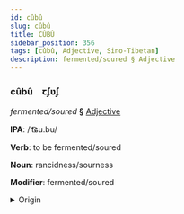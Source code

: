 ```yaml
---
id: cûbû
slug: cûbû
title: CÛBÛ
sidebar_position: 356
tags: [cûbû, Adjective, Sino-Tibetan]
description: fermented/soured § Adjective
---
```


### cûbû&emsp;<span kind="abugida">ꞇʄʋʄ</span>

*fermented/soured* **§** [Adjective](../../tags/Adjective)

**IPA**: /ˈt͡ɕu.bu/

**Verb**: to be fermented/soured

**Noun**: rancidness/sourness

**Modifier**: fermented/soured

<details>
    <summary>Origin</summary>
    Tibetan, Batang སྐྱུར་མོ skyur mo /ɕu˥.pʊ˥˧/<br/>
    <em>Sino-Tibetan Language Family</em>
</details>
